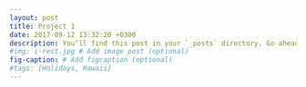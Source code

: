 ```yaml
---
layout: post
title: Project 1
date: 2017-09-12 13:32:20 +0300
description: You’ll find this post in your `_posts` directory. Go ahead and edit it and re-build the site to see your changes. # Add post description (optional)
#img: i-rest.jpg # Add image post (optional)
fig-caption: # Add figcaption (optional)
#tags: [Holidays, Hawaii]
---
```

